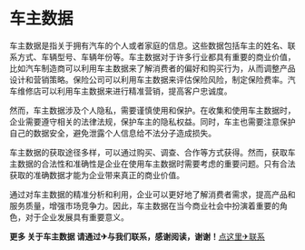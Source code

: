 # 车主数据

车主数据是指关于拥有汽车的个人或者家庭的信息。这些数据包括车主的姓名、联系方式、车辆型号、车辆年份等。车主数据对于许多行业都具有重要的商业价值，比如汽车制造商可以利用车主数据来了解消费者的偏好和购买行为，从而调整产品设计和营销策略。保险公司可以利用车主数据来评估保险风险，制定保险费率。汽车维修店可以利用车主数据来进行精准营销，提高客户忠诚度。

然而，车主数据涉及个人隐私，需要谨慎使用和保护。在收集和使用车主数据时，企业需要遵守相关的法律法规，保护车主的隐私权益。同时，车主也需要注意保护自己的数据安全，避免泄露个人信息给不法分子造成损失。

车主数据的获取途径多样，可以通过购买、调查、合作等方式获得。然而，获取车主数据的合法性和准确性是企业在使用车主数据时需要考虑的重要问题。只有合法获取的准确数据才能为企业带来真正的商业价值。

通过对车主数据的精准分析和利用，企业可以更好地了解消费者需求，提高产品和服务质量，增强市场竞争力。因此，车主数据在当今商业社会中扮演着重要的角色，对于企业发展具有重要意义。

**更多 关于车主数据 请通过✈与我们联系，感谢阅读，谢谢！**[点这里✈联系](https://www.k02.cc)